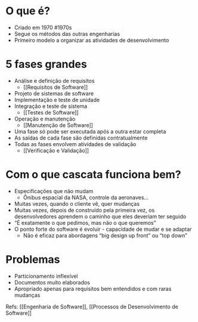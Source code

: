 # O que é?

- Criado em 1970 #1970s
- Segue os métodos das outras engenharias
- Primeiro modelo a organizar as atividades de desenvolvimento
# 5 fases grandes

- Análise e definição de requisitos
	- [[Requisitos de Software]]
- Projeto de sistemas de software
- Implementação e teste de unidade
- Integração e teste de sistema
	- [[Testes de Software]]
- Operação e manutenção
	- [[Manutenção de Software]]
- Uma fase só pode ser executada após a outra estar completa
- As saídas de cada fase são definidas contratualmente
- Todas as fases envolvem atividades de validação
	- [[Verificação e Validação]]
# Com o que cascata funciona bem?

- Especificações que não mudam
    - Ônibus espacial da NASA, controle da aeronaves…
- Muitas vezes, quando o cliente vê, quer mudanças
- Muitas vezes, depois de construído pela primeira vez, os desenvolvedores aprendem o caminho que eles deveriam ter seguido
- “É exatamente o que pedimos, mas não o que queremos”
- O ponto forte do software é evoluir - capacidade de mudar e se adaptar
    - Não é eficaz para abordagens “big design up front” ou “top down”

# Problemas

- Particionamento inflexível
- Documentos muito elaborados
- Apropriado apenas para requisitos bem entendidos e com raras mudanças

Refs: [[Engenharia de Software]], [[Processos de Desenvolvimento de Software]]